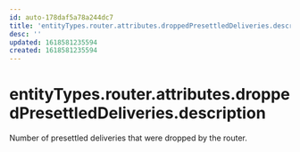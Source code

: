 ```yaml
---
id: auto-178daf5a78a244dc7
title: 'entityTypes.router.attributes.droppedPresettledDeliveries.description'
desc: ''
updated: 1618581235594
created: 1618581235594
---
```

# entityTypes.router.attributes.droppedPresettledDeliveries.description

Number of presettled deliveries that were dropped by the router.
